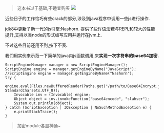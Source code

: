 >这本书过于基础,不适宜购买
>![](http://7xqjx7.com1.z0.glb.clouddn.com/image/tiger.jpeg?imageView2/2/h/200) 

近些日子的工作恰巧有些crack的部分,涉及到java程序中调用一些js进行操作. 

jdk8中更新了新一代的js引擎:Nashorn. 提供了些许语法糖与REPL和较大的性能提升,支持以类node的形式编写应用并运行在jvm上. 

不过这些目前还用不到,按下不表.

我们用实例来示范一下简单的java内js函数调用,来**实现一次字符串的base64加密**. 

```
ScriptEngineManager manager = new ScriptEngineManager();
ScriptEngine engine = manager.getEngineByName("JavaScript");
//ScriptEngine engine = manager.getEngineByName("Nashorn");
try {
    engine.eval(Files.newBufferedReader(Paths.get("/path/to/Base64Encrypt.js"), StandardCharsets.UTF_8));
    Invocable inv = (Invocable) engine;
    Object object = inv.invokeFunction("base64encode", "slahser");
    System.out.println(object);
} catch (ScriptException | IOException | NoSuchMethodException e) {
    e.printStackTrace();
}
``` 

>加密module各显神通~


